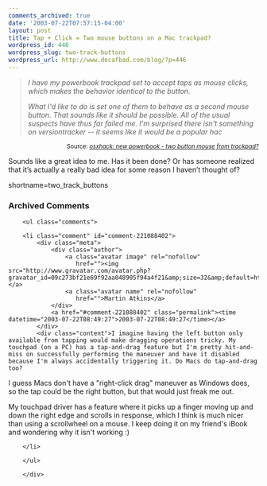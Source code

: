 ```yaml
---
comments_archived: true
date: '2003-07-22T07:57:15-04:00'
layout: post
title: Tap + Click = Two mouse buttons on a Mac trackpad?
wordpress_id: 446
wordpress_slug: two-track-buttons
wordpress_url: http://www.decafbad.com/blog/?p=446
---
```

<blockquote cite="http://groups.yahoo.com/group/osxhack/message/371"><i>I have my powerbook trackpad set to accept taps as mouse clicks, which makes the behavior identical to the button.
 
What I'd like to do is set one of them to behave as a second mouse button. That sounds like it should be possible. All of the usual suspects have thus far failed me. I'm surprised there isn't something on versiontracker -- it seems like it would be a popular hac</i></blockquote><div class="credit" align="right"><small>Source: <cite><a href="http://groups.yahoo.com/group/osxhack/message/371">osxhack: new powerbook - two button mouse from trackpad?</a></cite></small></div>	<p>Sounds like a great idea to me.  Has it been done?  Or has someone realized that it&#8217;s actually a really bad idea for some reason I haven&#8217;t thought of?</p>
<!--more-->
shortname=two_track_buttons

<div id="comments" class="comments archived-comments">
            <h3>Archived Comments</h3>
            
        <ul class="comments">
            
        <li class="comment" id="comment-221088402">
            <div class="meta">
                <div class="author">
                    <a class="avatar image" rel="nofollow" 
                       href=""><img src="http://www.gravatar.com/avatar.php?gravatar_id=09c273bf21e69f92aa048905f94a4f21&amp;size=32&amp;default=http://mediacdn.disqus.com/1320279820/images/noavatar32.png"/></a>
                    <a class="avatar name" rel="nofollow" 
                       href="">Martin Atkins</a>
                </div>
                <a href="#comment-221088402" class="permalink"><time datetime="2003-07-22T08:49:27">2003-07-22T08:49:27</time></a>
            </div>
            <div class="content">I imagine having the left button only available from tapping would make dragging operations tricky. My touchpad (on a PC) has a tap-and-drag feature but I'm pretty hit-and-miss on successfully performing the maneuver and have it disabled because I'm always accidentally triggering it. Do Macs do tap-and-drag too?

I guess Macs don't have a "right-click drag" maneuver as Windows does, so the tap could be the right button, but that would just freak me out.

My touchpad driver has a feature where it picks up a finger moving up and down the right edge and scrolls in response, which I think is much nicer than using a scrollwheel on a mouse. I keep doing it on my friend's iBook and wondering why it isn't working :)</div>
            
        </li>
    
        </ul>
    
        </div>
    